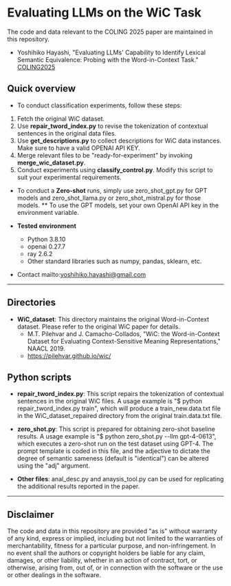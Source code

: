 # Evaluating LLMs on the WiC Task
The code and data relevant to the COLING 2025 paper are maintained in this repository.
- Yoshihiko Hayashi, "Evaluating LLMs' Capability to Identify Lexical Semantic Equivalence: Probing with the Word-in-Context Task." [COLING2025](https://coling2025.org/)

## Quick overview
* To conduct classification experiments, follow these steps:
 1. Fetch the original WiC dataset.
 2. Use **repair_tword_index.py** to revise the tokenization of contextual sentences in the original data files.
 3. Use **get_descriptions.py** to collect descriptions for WiC data instances. Make sure to have a valid OPENAI API KEY.
 4. Merge relevant files to be "ready-for-experiment" by invoking **merge_wic_dataset.py**.
 5. Conduct experiments using **classify_control.py**. Modify this script to suit your experimental requirements.

* To conduct a **Zero-shot** runs, simply use zero_shot_gpt.py for GPT models and zero_shot_llama.py or zero_shot_mistral.py for those models.
** To use the GPT models, set your own OpenAI API key in the environment variable.

* **Tested environment**
  * Python 3.8.10
  * openai 0.27.7
  * ray 2.6.2
  * Other standard libraries such as numpy, pandas, sklearn, etc.

* Contact mailto:yoshihiko.hayashi@gmail.com

***
## Directories
* **WiC_dataset**: This directory maintains the original Word-in-Context dataset. Please refer to the original WiC paper for details.
  * M.T. Pilehvar and J. Camacho-Collados, "WiC: the Word-in-Context Dataset for Evaluating Context-Sensitive Meaning Representations," NAACL 2019.
  * https://pilehvar.github.io/wic/
  
## Python scripts
* **repair_tword_index.py**: This script repairs the tokenization of contextual sentences in the original WiC files. A usage example is "$ python repair_tword_index.py train", which will produce a train_new.data.txt file in the WiC_dataset_repaired directory from the original train.data.txt file.

* **zero_shot.py**: This script is prepared for obtaining zero-shot baseline results. A usage example is "$ python zero_shot.py --llm gpt-4-0613", which executes a zero-shot run on the test dataset using GPT-4. The prompt template is coded in this file, and the adjective to dictate the degree of semantic sameness (default is "identical") can be altered using the "adj" argument.

* **Other files**: anal_desc.py and anaysis_tool.py can be used for replicating the additional results reported in the paper. 

***
## Disclaimer
The code and data in this repository are provided "as is" without warranty of any kind, express or implied, including but not limited to the warranties of merchantability, fitness for a particular purpose, and non-infringement. In no event shall the authors or copyright holders be liable for any claim, damages, or other liability, whether in an action of contract, tort, or otherwise, arising from, out of, or in connection with the software or the use or other dealings in the software.
